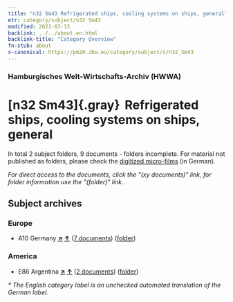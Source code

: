 ```yaml
---
title: "n32 Sm43 Refrigerated ships, cooling systems on ships, general"
etr: category/subject/n32 Sm43
modified: 2021-03-13
backlink: ../../about.en.html
backlink-title: "Category Overview"
fn-stub: about
x-canonical: https://pm20.zbw.eu/category/subject/s/n32_Sm43
---
```


### Hamburgisches Welt-Wirtschafts-Archiv (HWWA)
# [n32 Sm43]{.gray}&#8201; Refrigerated ships, cooling systems on ships, general&#160; 





In total 2 subject folders, 9 documents - folders incomplete.
For material not published as folders, please check the [digitized micro-films](/film/h1_sh.de.html) (in German).

_For direct access to the documents, click the "(xy documents)" link, for folder information use the "(folder)" link._

## Subject archives



### Europe

- A10 Germany [**&nearr;**](../../../geo/i/126128/about.en.html "Germany (all folders)") [**&uarr;**](../../../geo/about.en.html#A10 "Country category system") (<a href="https://pm20.zbw.eu/dfgview/sh/126128,145616" title="about: Germany : Refrigerated ships, cooling systems on ships, general" target="_blank">7 documents</a>) ([folder](../../../../folder/sh/1261xx/126128/1456xx/145616/about.en.html))

### America

- E86 Argentina [**&nearr;**](../../../geo/i/141692/about.en.html "Argentina (all folders)") [**&uarr;**](../../../geo/about.en.html#E86 "Country category system") (<a href="https://pm20.zbw.eu/dfgview/sh/141692,145616" title="about: Argentina : Refrigerated ships, cooling systems on ships, general" target="_blank">2 documents</a>) ([folder](../../../../folder/sh/1416xx/141692/1456xx/145616/about.en.html))


_* The English category label is an unchecked automated translation of the German label._

